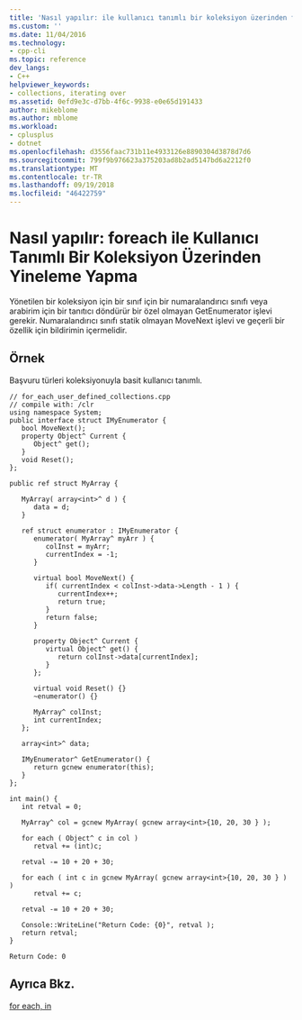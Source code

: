 ```yaml
---
title: 'Nasıl yapılır: ile kullanıcı tanımlı bir koleksiyon üzerinden foreach yineleme yapma | Microsoft Docs'
ms.custom: ''
ms.date: 11/04/2016
ms.technology:
- cpp-cli
ms.topic: reference
dev_langs:
- C++
helpviewer_keywords:
- collections, iterating over
ms.assetid: 0efd9e3c-d7bb-4f6c-9938-e0e65d191433
author: mikeblome
ms.author: mblome
ms.workload:
- cplusplus
- dotnet
ms.openlocfilehash: d3556faac731b11e4933126e8890304d3878d7d6
ms.sourcegitcommit: 799f9b976623a375203ad8b2ad5147bd6a2212f0
ms.translationtype: MT
ms.contentlocale: tr-TR
ms.lasthandoff: 09/19/2018
ms.locfileid: "46422759"
---
```

# <a name="how-to-iterate-over-a-user-defined-collection-with-for-each"></a>Nasıl yapılır: foreach ile Kullanıcı Tanımlı Bir Koleksiyon Üzerinden Yineleme Yapma

Yönetilen bir koleksiyon için bir sınıf için bir numaralandırıcı sınıfı veya arabirim için bir tanıtıcı döndürür bir özel olmayan GetEnumerator işlevi gerekir.  Numaralandırıcı sınıfı statik olmayan MoveNext işlevi ve geçerli bir özellik için bildirimin içermelidir.

## <a name="example"></a>Örnek

Başvuru türleri koleksiyonuyla basit kullanıcı tanımlı.

```
// for_each_user_defined_collections.cpp
// compile with: /clr
using namespace System;
public interface struct IMyEnumerator {
   bool MoveNext();
   property Object^ Current {
      Object^ get();
   }
   void Reset();
};

public ref struct MyArray {

   MyArray( array<int>^ d ) {
      data = d;
   }

   ref struct enumerator : IMyEnumerator {
      enumerator( MyArray^ myArr ) {
         colInst = myArr;
         currentIndex = -1;
      }

      virtual bool MoveNext() {
         if( currentIndex < colInst->data->Length - 1 ) {
            currentIndex++;
            return true;
         }
         return false;
      }

      property Object^ Current {
         virtual Object^ get() {
            return colInst->data[currentIndex];
         }
      };

      virtual void Reset() {}
      ~enumerator() {}

      MyArray^ colInst;
      int currentIndex;
   };

   array<int>^ data;

   IMyEnumerator^ GetEnumerator() {
      return gcnew enumerator(this);
   }
};

int main() {
   int retval = 0;

   MyArray^ col = gcnew MyArray( gcnew array<int>{10, 20, 30 } );

   for each ( Object^ c in col )
      retval += (int)c;

   retval -= 10 + 20 + 30;

   for each ( int c in gcnew MyArray( gcnew array<int>{10, 20, 30 } ) )
      retval += c;

   retval -= 10 + 20 + 30;

   Console::WriteLine("Return Code: {0}", retval );
   return retval;
}
```

```Output
Return Code: 0
```

## <a name="see-also"></a>Ayrıca Bkz.

[for each, in](../dotnet/for-each-in.md)